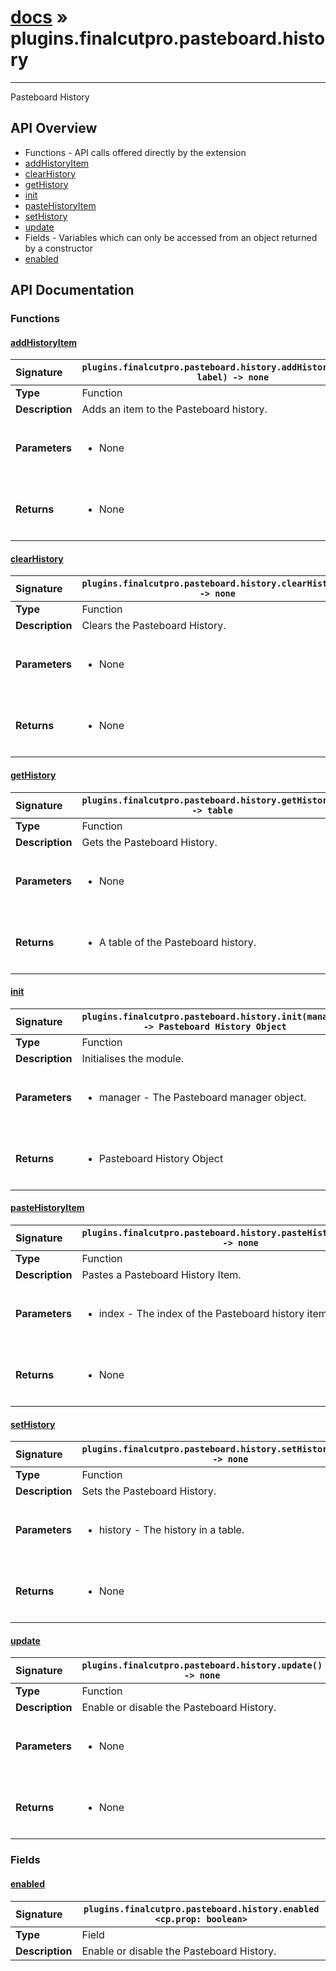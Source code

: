 # [docs](index.md) » plugins.finalcutpro.pasteboard.history
---

Pasteboard History

## API Overview
* Functions - API calls offered directly by the extension
 * [addHistoryItem](#addhistoryitem)
 * [clearHistory](#clearhistory)
 * [getHistory](#gethistory)
 * [init](#init)
 * [pasteHistoryItem](#pastehistoryitem)
 * [setHistory](#sethistory)
 * [update](#update)
* Fields - Variables which can only be accessed from an object returned by a constructor
 * [enabled](#enabled)

## API Documentation

### Functions

#### [addHistoryItem](#addhistoryitem)
| <span style="float: left;">**Signature**</span> | <span style="float: left;">`plugins.finalcutpro.pasteboard.history.addHistoryItem(data, label) -> none` </span>                                                          |
| -----------------------------------------------------|---------------------------------------------------------------------------------------------------------|
| **Type**                                             | Function                                                                                         |
| **Description**                                      | Adds an item to the Pasteboard history.                                                                                         |
| **Parameters**                                       | <ul><br /><li>None</li><br /></ul>                                        |
| **Returns**                                          | <ul><br /><li>None</li><br /></ul>                                           |

#### [clearHistory](#clearhistory)
| <span style="float: left;">**Signature**</span> | <span style="float: left;">`plugins.finalcutpro.pasteboard.history.clearHistory() -> none` </span>                                                          |
| -----------------------------------------------------|---------------------------------------------------------------------------------------------------------|
| **Type**                                             | Function                                                                                         |
| **Description**                                      | Clears the Pasteboard History.                                                                                         |
| **Parameters**                                       | <ul><br /><li>None</li><br /></ul>                                        |
| **Returns**                                          | <ul><br /><li>None</li><br /></ul>                                           |

#### [getHistory](#gethistory)
| <span style="float: left;">**Signature**</span> | <span style="float: left;">`plugins.finalcutpro.pasteboard.history.getHistory() -> table` </span>                                                          |
| -----------------------------------------------------|---------------------------------------------------------------------------------------------------------|
| **Type**                                             | Function                                                                                         |
| **Description**                                      | Gets the Pasteboard History.                                                                                         |
| **Parameters**                                       | <ul><br /><li>None</li><br /></ul>                                        |
| **Returns**                                          | <ul><br /><li>A table of the Pasteboard history.</li><br /></ul>                                           |

#### [init](#init)
| <span style="float: left;">**Signature**</span> | <span style="float: left;">`plugins.finalcutpro.pasteboard.history.init(manager) -> Pasteboard History Object` </span>                                                          |
| -----------------------------------------------------|---------------------------------------------------------------------------------------------------------|
| **Type**                                             | Function                                                                                         |
| **Description**                                      | Initialises the module.                                                                                         |
| **Parameters**                                       | <ul><br /><li>manager - The Pasteboard manager object.</li><br /></ul>                                        |
| **Returns**                                          | <ul><br /><li>Pasteboard History Object</li><br /></ul>                                           |

#### [pasteHistoryItem](#pastehistoryitem)
| <span style="float: left;">**Signature**</span> | <span style="float: left;">`plugins.finalcutpro.pasteboard.history.pasteHistoryItem(index) -> none` </span>                                                          |
| -----------------------------------------------------|---------------------------------------------------------------------------------------------------------|
| **Type**                                             | Function                                                                                         |
| **Description**                                      | Pastes a Pasteboard History Item.                                                                                         |
| **Parameters**                                       | <ul><br /><li>index - The index of the Pasteboard history item.</li><br /></ul>                                        |
| **Returns**                                          | <ul><br /><li>None</li><br /></ul>                                           |

#### [setHistory](#sethistory)
| <span style="float: left;">**Signature**</span> | <span style="float: left;">`plugins.finalcutpro.pasteboard.history.setHistory(history) -> none` </span>                                                          |
| -----------------------------------------------------|---------------------------------------------------------------------------------------------------------|
| **Type**                                             | Function                                                                                         |
| **Description**                                      | Sets the Pasteboard History.                                                                                         |
| **Parameters**                                       | <ul><br /><li>history - The history in a table.</li><br /></ul>                                        |
| **Returns**                                          | <ul><br /><li>None</li><br /></ul>                                           |

#### [update](#update)
| <span style="float: left;">**Signature**</span> | <span style="float: left;">`plugins.finalcutpro.pasteboard.history.update() -> none` </span>                                                          |
| -----------------------------------------------------|---------------------------------------------------------------------------------------------------------|
| **Type**                                             | Function                                                                                         |
| **Description**                                      | Enable or disable the Pasteboard History.                                                                                         |
| **Parameters**                                       | <ul><br /><li>None</li><br /></ul>                                        |
| **Returns**                                          | <ul><br /><li>None</li><br /></ul>                                           |

### Fields

#### [enabled](#enabled)
| <span style="float: left;">**Signature**</span> | <span style="float: left;">`plugins.finalcutpro.pasteboard.history.enabled <cp.prop: boolean>` </span>                                                          |
| -----------------------------------------------------|---------------------------------------------------------------------------------------------------------|
| **Type**                                             | Field                                                                                         |
| **Description**                                      | Enable or disable the Pasteboard History.                                                                                         |

